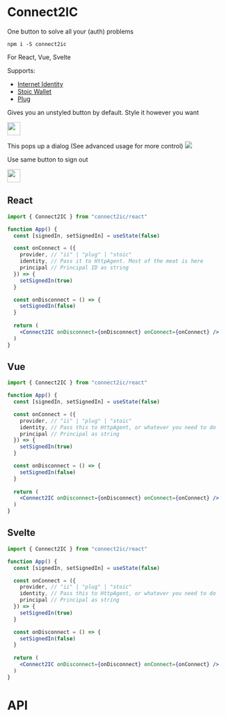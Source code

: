 # Connect2IC

One button to solve all your (auth) problems
```
npm i -S connect2ic
```

For React, Vue, Svelte

Supports:
- [Internet Identity](https://identity.ic0.app/)
- [Stoic Wallet](https://plugwallet.ooo/)
- [Plug](https://plugwallet.ooo/)


Gives you an unstyled button by default.
Style it however you want

<img height=30 src="https://i.imgur.com/7tlLD7D.png" />

This pops up a dialog (See advanced usage for more control)
<img src="https://i.imgur.com/iPdytgJ.png" />

Use same button to sign out

<img height=30 src="https://i.imgur.com/gHLZ76C.png" />

## React
```jsx
import { Connect2IC } from "connect2ic/react"

function App() {
  const [signedIn, setSignedIn] = useState(false)

  const onConnect = ({ 
    provider, // "ii" | "plug" | "stoic"
    identity, // Pass it to HttpAgent. Most of the meat is here
    principal // Principal ID as string
  }) => {
    setSignedIn(true)
  }

  const onDisconnect = () => {
    setSignedIn(false)
  }
  
  return (
    <Connect2IC onDisconnect={onDisconnect} onConnect={onConnect} />
  )
}
```

## Vue
```jsx
import { Connect2IC } from "connect2ic/react"

function App() {
  const [signedIn, setSignedIn] = useState(false)

  const onConnect = ({ 
    provider, // "ii" | "plug" | "stoic"
    identity, // Pass this to HttpAgent, or whatever you need to do
    principal // Principal as string
  }) => {
    setSignedIn(true)
  }

  const onDisconnect = () => {
    setSignedIn(false)
  }
  
  return (
    <Connect2IC onDisconnect={onDisconnect} onConnect={onConnect} />
  )
}
```

## Svelte
```jsx
import { Connect2IC } from "connect2ic/react"

function App() {
  const [signedIn, setSignedIn] = useState(false)

  const onConnect = ({ 
    provider, // "ii" | "plug" | "stoic"
    identity, // Pass this to HttpAgent, or whatever you need to do
    principal // Principal as string
  }) => {
    setSignedIn(true)
  }

  const onDisconnect = () => {
    setSignedIn(false)
  }
  
  return (
    <Connect2IC onDisconnect={onDisconnect} onConnect={onConnect} />
  )
}
```

# API
